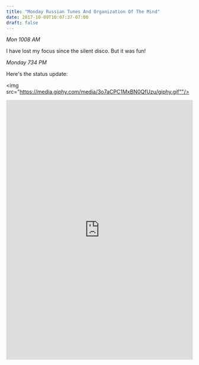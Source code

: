 ```yaml
---
title: "Monday Russian Tunes And Organization Of The Mind"
date: 2017-10-09T10:07:37-07:00
draft: false
---
```



*Mon 1008 AM*

I have lost my focus since the silent disco. But it was fun!


*Monday 734 PM*


Here's the status update:

<img src="https://media.giphy.com/media/3o7aCPC1MxBN0QfUzu/giphy.gif""/>



<iframe width="100%" height="700" scrolling="no" frameborder="no" src="https://w.soundcloud.com/player/?url=https%3A//api.soundcloud.com/tracks/348806557%3Fsecret_token%3Ds-Fmxkm&amp;color=%23ff5500&amp;auto_play=false&amp;hide_related=false&amp;show_comments=true&amp;show_user=true&amp;show_reposts=false&amp;show_teaser=true&amp;visual=true"></iframe>
